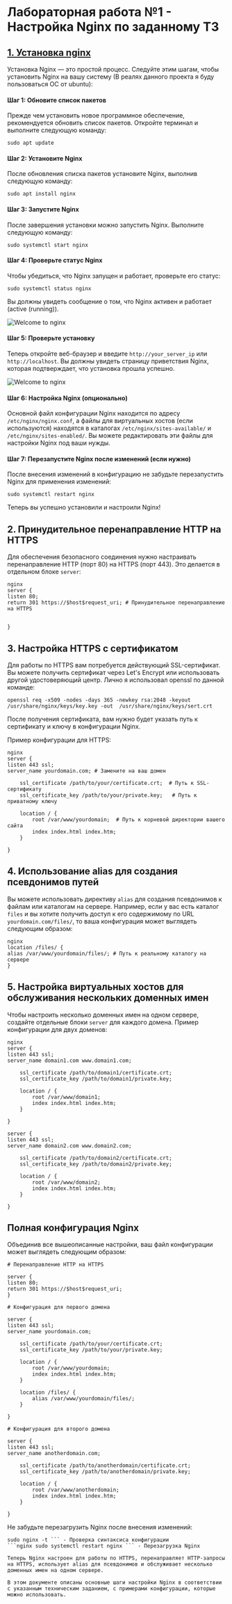 # Лабораторная работа №1 - Настройка Nginx по заданному ТЗ

## <u>1. Установка nginx</u>

Установка Nginx — это простой процесс. Следуйте этим шагам, чтобы установить Nginx на вашу систему (В реалях данного проекта я буду пользоваться ОС от ubuntu):

#### Шаг 1: Обновите список пакетов

Прежде чем установить новое программное обеспечение, рекомендуется обновить список пакетов. Откройте терминал и выполните следующую команду:

```nginx
sudo apt update
```

#### Шаг 2: Установите Nginx

После обновления списка пакетов установите Nginx, выполнив следующую команду:

```nginx
sudo apt install nginx
```

#### Шаг 3: Запустите Nginx

После завершения установки можно запустить Nginx. Выполните следующую команду:

```nginx
sudo systemctl start nginx
```

#### Шаг 4: Проверьте статус Nginx

Чтобы убедиться, что Nginx запущен и работает, проверьте его статус:

```nginx
sudo systemctl status nginx
```

Вы должны увидеть сообщение о том, что Nginx активен и работает (active (running)).

![Welcome to nginx](img/1.jpg)

#### Шаг 5: Проверьте установку

Теперь откройте веб-браузер и введите `http://your_server_ip` или `http://localhost`. Вы должны увидеть страницу приветствия Nginx, которая подтверждает, что установка прошла успешно.

![Welcome to nginx](img/2.jpg)

#### Шаг 6: Настройка Nginx (опционально)

Основной файл конфигурации Nginx находится по адресу `/etc/nginx/nginx.conf`, а файлы для виртуальных хостов (если используются) находятся в каталогах `/etc/nginx/sites-available/` и `/etc/nginx/sites-enabled/`. Вы можете редактировать эти файлы для настройки Nginx под ваши нужды.

#### Шаг 7: Перезапустите Nginx после изменений (если нужно)

После внесения изменений в конфигурацию не забудьте перезапустить Nginx для применения изменений:

```nginx
sudo systemctl restart nginx
```

Теперь вы успешно установили и настроили Nginx!

## 2. Принудительное перенаправление HTTP на HTTPS

Для обеспечения безопасного соединения нужно настраивать перенаправление HTTP (порт 80) на HTTPS (порт 443). Это делается в отдельном блоке `server`:

```nginx
nginx
server {
listen 80;
return 301 https://$host$request_uri; # Принудительное перенаправление на HTTPS


}
```

## 3. Настройка HTTPS с сертификатом

Для работы по HTTPS вам потребуется действующий SSL-сертификат. Вы можете получить сертификат через Let's Encrypt или использовать другой удостоверяющий центр. Лично я использовал openssl по данной команде:

```nginx
openssl req -x509 -nodes -days 365 -newkey rsa:2048 -keyout /usr/share/nginx/keys/key.key -out  /usr/share/nginx/keys/sert.crt
```

После получения сертификата, вам нужно будет указать путь к сертификату и ключу в конфигурации Nginx.

Пример конфигурации для HTTPS:

```nginx
nginx
server {
listen 443 ssl;
server_name yourdomain.com; # Замените на ваш домен

    ssl_certificate /path/to/your/certificate.crt;  # Путь к SSL-сертификату
    ssl_certificate_key /path/to/your/private.key;   # Путь к приватному ключу

    location / {
        root /var/www/yourdomain;  # Путь к корневой директории вашего сайта
        index index.html index.htm;
    }

}
```

## 4. Использование alias для создания псевдонимов путей

Вы можете использовать директиву `alias` для создания псевдонимов к файлам или каталогам на сервере. Например, если у вас есть каталог `files` и вы хотите получить доступ к его содержимому по URL `yourdomain.com/files/`, то ваша конфигурация может выглядеть следующим образом:

```nginx
nginx
location /files/ {
alias /var/www/yourdomain/files/; # Путь к реальному каталогу на сервере
}
```

## 5. Настройка виртуальных хостов для обслуживания нескольких доменных имен

Чтобы настроить несколько доменных имен на одном сервере, создайте отдельные блоки `server` для каждого домена. Пример конфигурации для двух доменов:

```nginx
nginx
server {
listen 443 ssl;
server_name domain1.com www.domain1.com;

    ssl_certificate /path/to/domain1/certificate.crt;
    ssl_certificate_key /path/to/domain1/private.key;

    location / {
        root /var/www/domain1;
        index index.html index.htm;
    }

}

server {
listen 443 ssl;
server_name domain2.com www.domain2.com;

    ssl_certificate /path/to/domain2/certificate.crt;
    ssl_certificate_key /path/to/domain2/private.key;

    location / {
        root /var/www/domain2;
        index index.html index.htm;
    }

}
```

## Полная конфигурация Nginx

Объединив все вышеописанные настройки, ваш файл конфигурации может выглядеть следующим образом:

```nginx
# Перенаправление HTTP на HTTPS

server {
listen 80;
return 301 https://$host$request_uri;
}

# Конфигурация для первого домена

server {
listen 443 ssl;
server_name yourdomain.com;

    ssl_certificate /path/to/your/certificate.crt;
    ssl_certificate_key /path/to/your/private.key;

    location / {
        root /var/www/yourdomain;
        index index.html index.htm;
    }

    location /files/ {
        alias /var/www/yourdomain/files/;
    }

}

# Конфигурация для второго домена

server {
listen 443 ssl;
server_name anotherdomain.com;

    ssl_certificate /path/to/anotherdomain/certificate.crt;
    ssl_certificate_key /path/to/anotherdomain/private.key;

    location / {
        root /var/www/anotherdomain;
        index index.html index.htm;
    }

}
```

Не забудьте перезагрузить Nginx после внесения изменений:

````nginx bash
sudo nginx -t ``` - Проверка синтаксиса конфигурации
```nginx sudo systemctl restart nginx ``` - Перезагрузка Nginx

Теперь Nginx настроен для работы по HTTPS, перенаправляет HTTP-запросы на HTTPS, использует alias для псевдонимов и обслуживает несколько доменных имен на одном сервере.

В этом документе описаны основные шаги настройки Nginx в соответствии с указанным техническим заданием, с примерами конфигурации, которые можно использовать.

````
